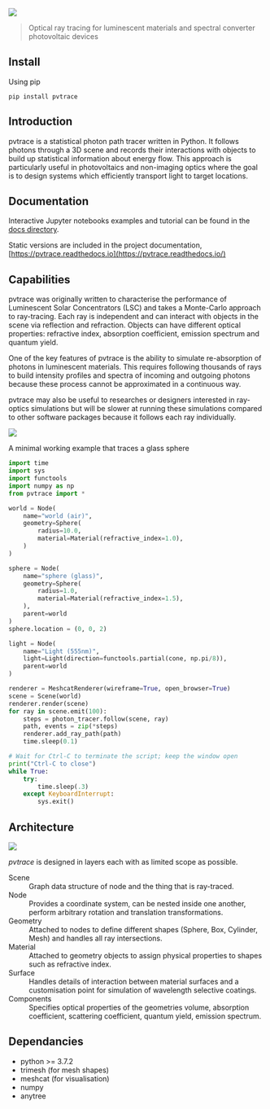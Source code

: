 ![](https://raw.githubusercontent.com/danieljfarrell/pvtrace/master/docs/logo.png)

> Optical ray tracing for luminescent materials and spectral converter photovoltaic devices 

## Install

Using pip

    pip install pvtrace

## Introduction

pvtrace is a statistical photon path tracer written in Python. It follows photons through a 3D scene and records their interactions with objects to build up statistical information about energy flow. This approach is particularly useful in photovoltaics and non-imaging optics where the goal is to design systems which efficiently transport light to target locations.

## Documentation

Interactive Jupyter notebooks examples and tutorial can be found in the [docs directory](https://github.com/danieljfarrell/pvtrace/tree/master/docs).

Static versions are included in the project documentation, [https://pvtrace.readthedocs.io](https://pvtrace.readthedocs.io/)

## Capabilities

pvtrace was originally written to characterise the performance of Luminescent Solar Concentrators (LSC) and takes a Monte-Carlo approach to ray-tracing. Each ray is independent and can interact with objects in the scene via reflection and refraction. Objects can have different optical properties: refractive index, absorption coefficient, emission spectrum and quantum yield.

One of the key features of pvtrace is the ability to simulate re-absorption of photons in luminescent materials. This requires following thousands of rays to build intensity profiles and spectra of incoming and outgoing photons because these process cannot be approximated in a continuous way.

pvtrace may also be useful to researches or designers interested in ray-optics simulations but will be slower at running these simulations compared to other software packages because it follows each ray individually.

![](https://raw.githubusercontent.com/danieljfarrell/pvtrace/master/docs/example.png)
    
A minimal working example that traces a glass sphere

```python
import time
import sys
import functools
import numpy as np
from pvtrace import *

world = Node(
    name="world (air)",
    geometry=Sphere(
        radius=10.0,
        material=Material(refractive_index=1.0),
    )
)

sphere = Node(
    name="sphere (glass)",
    geometry=Sphere(
        radius=1.0,
        material=Material(refractive_index=1.5),
    ),
    parent=world
)
sphere.location = (0, 0, 2)

light = Node(
    name="Light (555nm)",
    light=Light(direction=functools.partial(cone, np.pi/8)),
    parent=world
)

renderer = MeshcatRenderer(wireframe=True, open_browser=True)
scene = Scene(world)
renderer.render(scene)
for ray in scene.emit(100):
    steps = photon_tracer.follow(scene, ray)
    path, events = zip(*steps)
    renderer.add_ray_path(path)
    time.sleep(0.1)

# Wait for Ctrl-C to terminate the script; keep the window open
print("Ctrl-C to close")
while True:
    try:
        time.sleep(.3)
    except KeyboardInterrupt:
        sys.exit()
```

## Architecture

![](https://raw.githubusercontent.com/danieljfarrell/pvtrace/master/docs/pvtrace-design.png)

*pvtrace* is designed in layers each with as limited scope as possible.

<dl>
  <dt>Scene</dt>
  <dd>Graph data structure of node and the thing that is ray-traced.</dd>
  
  <dt>Node</dt>
  <dd>Provides a coordinate system, can be nested inside one another, perform arbitrary rotation and translation transformations.</dd>
  
  <dt>Geometry</dt>
  <dd>Attached to nodes to define different shapes (Sphere, Box, Cylinder, Mesh) and handles all ray intersections.</dd>
  
  <dt>Material</dt>
  <dd>Attached to geometry objects to assign physical properties to shapes such as refractive index.</dd>
  
  <dt>Surface</dt>
  <dd>Handles details of interaction between material surfaces and a customisation point for simulation of wavelength selective coatings.</dd>
  
  <dt>Components</dt>
  <dd>Specifies optical properties of the geometries volume, absorption coefficient, scattering coefficient, quantum yield, emission spectrum.</dd>
</dl>

## Dependancies

* python >= 3.7.2
* trimesh (for mesh shapes)
* meshcat (for visualisation)
* numpy
* anytree